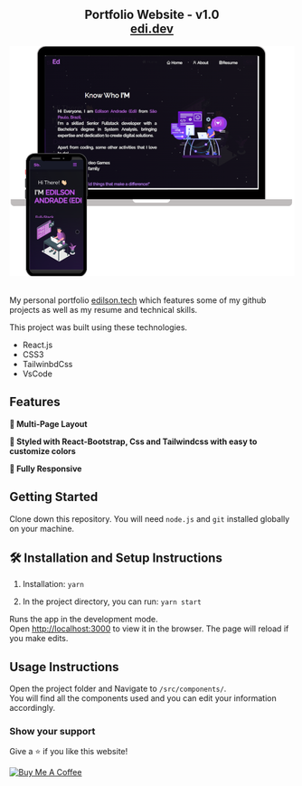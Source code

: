 <h2 align="center">
  Portfolio Website - v1.0<br/>
  <a href="https://soumyajit.vercel.app/" target="_blank">edi.dev</a>
</h2>
<div align="center">
  <img alt="Demo" src="./Images/edireadmeimage.png" />
</div>

<br/>

My personal portfolio <a href="#" target="_blank">edilson.tech</a> which features some of my github projects as well as my resume and technical skills.<br/>

This project was built using these technologies.

- React.js
- CSS3
- TailwinbdCss
- VsCode

## Features

**📖 Multi-Page Layout**

**🎨 Styled with React-Bootstrap, Css and Tailwindcss with easy to customize colors**

**📱 Fully Responsive**

## Getting Started

Clone down this repository. You will need `node.js` and `git` installed globally on your machine.

## 🛠 Installation and Setup Instructions

1. Installation: `yarn`

2. In the project directory, you can run: `yarn start`

Runs the app in the development mode.\
Open [http://localhost:3000](http://localhost:3000) to view it in the browser.
The page will reload if you make edits.

## Usage Instructions

Open the project folder and Navigate to `/src/components/`. <br/>
You will find all the components used and you can edit your information accordingly.

### Show your support

Give a ⭐ if you like this website!

<a href="https://www.buymeacoffee.com/soumyajit4419" target="_blank"><img src="https://cdn.buymeacoffee.com/buttons/v2/default-violet.png" alt="Buy Me A Coffee" height= "60px" width= "217px" ></a>
